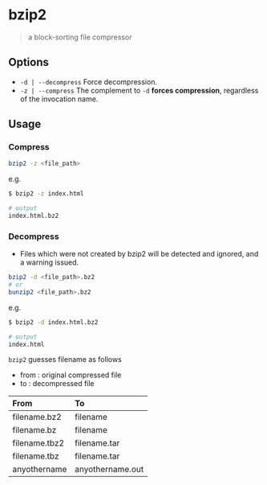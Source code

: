 # bzip2

> a block-sorting file compressor

## Options

- `-d | --decompress` Force decompression.
- `-z | --compress` The complement to `-d` **forces compression**, regardless of the invocation name.

## Usage

### Compress

```bash
bzip2 -z <file_path>
```

e.g.

```bash
$ bzip2 -z index.html

# output
index.html.bz2
```

### Decompress

- Files which were not created by bzip2 will be detected and ignored, and a warning issued.

```bash
bzip2 -d <file_path>.bz2
# or
bunzip2 <file_path>.bz2
```

e.g.

```bash
$ bzip2 -d index.html.bz2

# output
index.html
```

`bzip2` guesses filename as follows

- from : original compressed file
- to : decompressed file

|From|To|
|:-|:-|
|filename.bz2|filename|
|filename.bz|filename|
|filename.tbz2|filename.tar|
|filename.tbz|filename.tar|
|anyothername|anyothername.out|
